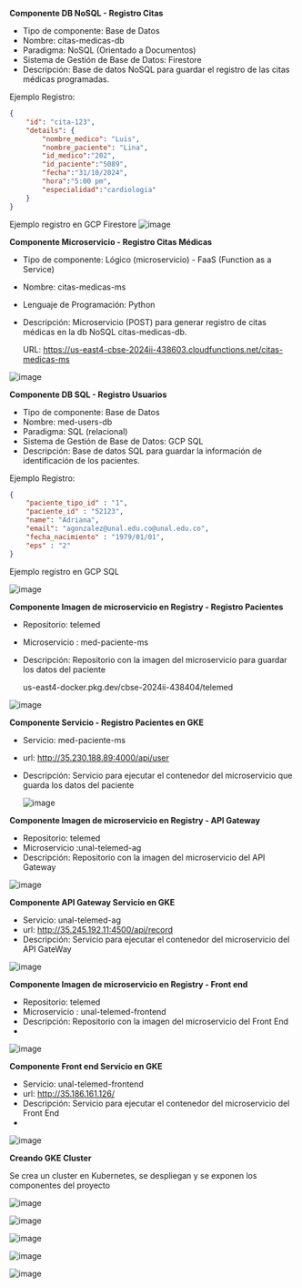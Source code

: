 **Componente DB NoSQL - Registro Citas**

* Tipo de componente: Base de Datos
* Nombre: citas-medicas-db
* Paradigma: NoSQL (Orientado a Documentos)
* Sistema de Gestión de Base de Datos: Firestore
* Descripción: Base de datos NoSQL para guardar el registro de las citas médicas programadas.

Ejemplo Registro:

```json
{
    "id": "cita-123",
    "details": {
        "nombre_medico": "Luis",
        "nombre_paciente": "Lina",
        "id_medico":"202",
        "id_paciente":"5089",
        "fecha":"31/10/2024",
        "hora":"5:00 pm",
        "especialidad":"cardiologia"
    }
}
```
Ejemplo registro en GCP Firestore
![image](https://github.com/user-attachments/assets/31bf2915-a795-49ba-9ebe-f5945737f023)

**Componente Microservicio - Registro Citas Médicas**

* Tipo de componente: Lógico (microservicio) - FaaS (Function as a Service)
* Nombre: citas-medicas-ms
* Lenguaje de Programación: Python
* Descripción: Microservicio (POST) para generar registro de citas médicas en la db NoSQL citas-medicas-db.

  URL: https://us-east4-cbse-2024ii-438603.cloudfunctions.net/citas-medicas-ms

![image](https://github.com/user-attachments/assets/b952cbe1-dcca-4e2f-86d6-84d95225816d)

**Componente DB SQL - Registro Usuarios**

* Tipo de componente: Base de Datos
* Nombre: med-users-db
* Paradigma: SQL (relacional)
* Sistema de Gestión de Base de Datos: GCP SQL
* Descripción: Base de datos SQL para guardar la información de identificación de los pacientes.

Ejemplo Registro:

```json
{
    "paciente_tipo_id" : "1",
    "paciente_id" : "52123",
    "name": "Adriana",
    "email": "agonzalez@unal.edu.co@unal.edu.co",
    "fecha_nacimiento" : "1979/01/01",
    "eps" : "2"
}
```
Ejemplo registro en GCP SQL

![image](https://github.com/user-attachments/assets/4f34567e-712f-4d53-935f-edd9f44eff26)

**Componente Imagen de microservicio en Registry - Registro Pacientes**

* Repositorio: telemed
* Microservicio : med-paciente-ms
* Descripción: Repositorio con la imagen del microservicio para guardar los datos del paciente

  us-east4-docker.pkg.dev/cbse-2024ii-438404/telemed
  
![image](https://github.com/user-attachments/assets/22d77bd0-8a68-4254-a8d5-cc497fa79ce9)

**Componente Servicio - Registro Pacientes en GKE**
* Servicio: med-paciente-ms
* url: http://35.230.188.89:4000/api/user
* Descripción: Servicio para ejecutar el contenedor del microservicio que guarda los datos del paciente

  ![image](https://github.com/user-attachments/assets/d5a5e26e-0442-4bce-af1e-7b032faf8b6e)


**Componente Imagen de microservicio en Registry - API Gateway**
* Repositorio: telemed
* Microservicio :unal-telemed-ag
* Descripción: Repositorio con la imagen del microservicio del API Gateway

![image](https://github.com/user-attachments/assets/c0961dd3-7e90-43b4-b5d6-59b6cf8fdf21)


**Componente API Gateway Servicio en GKE**
* Servicio: unal-telemed-ag
* url: http://35.245.192.11:4500/api/record
* Descripción: Servicio para ejecutar el contenedor del microservicio del API GateWay

![image](https://github.com/user-attachments/assets/6c12d5dd-c7a6-4e52-becd-a252cabaadfb)


**Componente Imagen de microservicio en Registry - Front end**
* Repositorio: telemed
* Microservicio : unal-telemed-frontend
* Descripción: Repositorio con la imagen del microservicio del Front End
* 
![image](https://github.com/user-attachments/assets/5ceafc7a-c3e8-4448-916c-6afc5e71be73)


**Componente Front end Servicio en GKE**
* Servicio: unal-telemed-frontend
* url: http://35.186.161.126/
* Descripción: Servicio para ejecutar el contenedor del microservicio del Front End
* 
![image](https://github.com/user-attachments/assets/8c995489-19a1-47f0-9127-c5977fbfd6c2)


**Creando GKE Cluster**

Se crea un cluster en Kubernetes, se despliegan y se exponen los componentes del proyecto

![image](https://github.com/user-attachments/assets/3c50dbdb-886d-45c4-86d0-20da7227fe04)

![image](https://github.com/user-attachments/assets/db8a454a-5a60-4a79-b8a5-b92bbb45bcc3)

![image](https://github.com/user-attachments/assets/466af2db-fe6e-489d-a8c3-28809c0e5155)

![image](https://github.com/user-attachments/assets/9671c22b-82f0-4107-828b-e450631cc8a7)


![image](https://github.com/user-attachments/assets/3f4052af-dd28-4ccf-8fa9-bbdc6e488a41)




